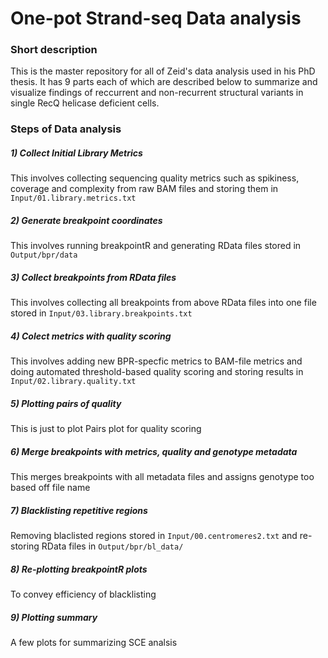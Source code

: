 # One-pot Strand-seq Data analysis

### Short description
This is the master repository for all of Zeid's data analysis used in his PhD thesis. It has 9 parts each of which are described below to summarize and visualize findings of reccurrent and non-recurrent structural variants in single RecQ helicase deficient cells. 

### Steps of Data analysis

##### 1) Collect Initial Library Metrics
This involves collecting sequencing quality metrics such as spikiness, coverage and complexity from raw BAM files and storing them in `Input/01.library.metrics.txt`

##### 2) Generate breakpoint coordinates
This involves running breakpointR and generating RData files stored in `Output/bpr/data`

##### 3) Collect breakpoints from RData files
This involves collecting all breakpoints from above RData files into one file stored in `Input/03.library.breakpoints.txt`

##### 4) Colect metrics with quality scoring
This involves adding new BPR-specfic metrics to BAM-file metrics and doing automated threshold-based quality scoring and storing results in `Input/02.library.quality.txt`

##### 5) Plotting pairs of quality
This is just to plot Pairs plot for quality scoring

##### 6) Merge breakpoints with metrics, quality and genotype metadata
This merges breakpoints with all metadata files and assigns genotype too based off file name

##### 7) Blacklisting repetitive regions
Removing blaclisted regions stored in `Input/00.centromeres2.txt` and re-storing RData files in `Output/bpr/bl_data/`

##### 8) Re-plotting breakpointR plots
To convey efficiency of blacklisting

##### 9) Plotting summary
A few plots for summarizing SCE analsis



